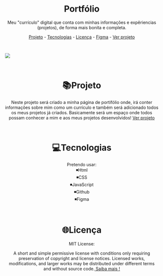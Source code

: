 <h1 align="center">Portfólio</h1>

<p align="center">
Meu "currículo" digital que conta com minhas informações e expêriencias (projetos), de forma mais bonita e completa.
</p>
<p align="center">
<a  href="#projeto">Projeto</a>
-
<a href="#tecnologias">Tecnologias</a>
-
<a href="#licenca">Licença</a>
-
<a href="#">Figma</a>
-
<a href="#">Ver projeto</a></p>

</br>

<img src="#"></img>

</br>

<h1 align="center" id="projeto"> 📚Projeto </h1>

<p align="center">Neste projeto será criado a minha página de portifólio onde, irá conter informações sobre mim como um currículo e também será adicionado todos os meus projetos já criados.
Basicamente será um espaço onde todos possam conhecer a mim e aos meus projetos desenvolvidos! <a href="#">Ver projeto</a> </p>

</br>

<h1 align="center" id="tecnologias"> 💻Tecnologias </h1>

<p align="center">Pretendo usar:</br>
◾Html </br>◾CSS </br>◾JavaScript</br>◾Github</br>◾Figma</p>

</br>

<h1 align="center" id="licenca"> 🌐Licença </h1>

<p align="center">MIT License:</p>
<p align="center">A short and simple permissive license with conditions only requiring preservation of copyright and license notices. Licensed works, modifications, and larger works may be distributed under different terms and without source code.<a href="https://github.com/guilhermesandrade/Portfolio/blob/main/LICENSE"> Saiba mais !</a></p>
